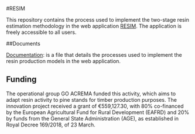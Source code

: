 #RESIM

This repository contains the process used to implement the two-stage resin estimation methodology in the web application [RESIM](http://resim.proepla.com). The application is freely accessible to all users.

##Documents

[Documentation](Documentation.md): is a file that details the processes used to implement the resin production models in the web application.

## Funding

The operational group GO ACREMA funded this activity, which aims to adapt resin activity to pine stands for timber production purposes. The innovation project received a grant of €559,127.30, with 80% co-financed by the European Agricultural Fund for Rural Development (EAFRD) and 20% by funds from the General State Administration (AGE), as established in Royal Decree 169/2018, of 23 March.
